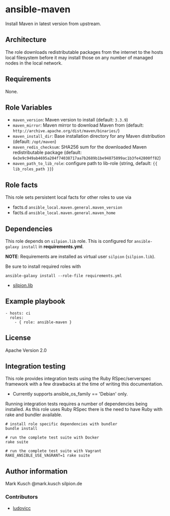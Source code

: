 # ansible-maven

Install Maven in latest version from upstream.

## Architecture

The role downloads redistributable packages from the internet
to the hosts local filesystem before it may install those on
any number of managed nodes in the local network.

## Requirements

None.

## Role Variables

* ``maven_version``: Maven version to install (default: ``3.3.9``)
* ``maven_mirror``: Maven mirror to download Maven from (default: ``http://archive.apache.org/dist/maven/binaries/``)
* ``maven_install_dir``: Base installation directory for any Maven distribution (default: ``/opt/maven``)
* ``maven_redis_checksum``: SHA256 sum for the downloaded Maven redistributable package (default: ``6e3e9c949ab4695a204f74038717aa7b2689b1be94875899ac1b3fe42800ff82``)
* ``maven_path_to_lib_role``: configure path to lib-role (string, default: ``{{ lib_roles_path }}``)


## Role facts

This role sets persistent local facts for other roles to use via

* facts.d ``ansible_local.maven.general.maven_version``
* facts.d ``ansible_local.maven.general.maven_home``

## Dependencies

This role depends on ``silpion.lib`` role. This is configured
for ``ansible-galaxy install`` in **requirements.yml**.

**NOTE**: Requirements are installed as virtual user ``silpion``
(``silpion.lib``).

Be sure to install required roles with

    ansible-galaxy install --role-file requirements.yml

* [silpion.lib](https://github.com/silpion/ansible-lib)

## Example playbook

    - hosts: ci
      roles:
        - { role: ansible-maven }

## License

Apache Version 2.0

## Integration testing

This role provides integration tests using the Ruby RSpec/serverspec framework
with a few drawbacks at the time of writing this documentation.

- Currently supports ansible_os_family == 'Debian' only.

Running integration tests requires a number of dependencies being
installed. As this role uses Ruby RSpec there is the need to have
Ruby with rake and bundler available.

    # install role specific dependencies with bundler
    bundle install

<!-- -->

    # run the complete test suite with Docker
    rake suite

<!-- -->

    # run the complete test suite with Vagrant
    RAKE_ANSIBLE_USE_VAGRANT=1 rake suite


## Author information

Mark Kusch @mark.kusch silpion.de


### Contributors

* [ludovicc](https://github.com/ludovicc)


<!-- vim: set ts=4 sw=4 et nofen: -->
